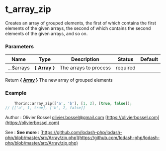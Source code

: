 # t_array_zip

Creates an array of grouped elements, the first of which contains the
first elements of the given arrays, the second of which contains the
second elements of the given arrays, and so on.



### Parameters
Name  |  Type  |  Description  |  Status  |  Default
------------  |  ------------  |  ------------  |  ------------  |  ------------
...$arrays  |  **{ [Array](http://php.net/manual/en/language.types.array.php) }**  |  The arrays to process  |  required  |

Return **{ [Array](http://php.net/manual/en/language.types.array.php) }** The new array of grouped elements

### Example
```php
	Thorin::array_zip(['a', 'b'], [1, 2], [true, false]);
// [['a', 1, true], ['b', 2, false]]
```
Author : Olivier Bossel [olivier.bossel@gmail.com](mailto:olivier.bossel@gmail.com) [https://olivierbossel.com](https://olivierbossel.com)

See : **See more** : [https://github.com/lodash-php/lodash-php/blob/master/src/Array/zip.php](https://github.com/lodash-php/lodash-php/blob/master/src/Array/zip.php)